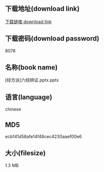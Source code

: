 ## 下载地址(download link)
[下载链接 download link](https://voluble-croquembouche-d321dc.netlify.app/?s=%5B%E7%BB%8F%E6%96%B9%E6%B4%BE%5D%E5%85%AD%E7%BB%8F%E8%BE%A8%E8%AF%81.pptx)

## 下载密码(download password)
8078

## 名称(book name)
[经方派]六经辨证.pptx.pptx

## 语言(language)
chinese

## MD5
ecb141d58afe14f48cec4230aaef00e6

## 大小(filesize)
1.3 MB
